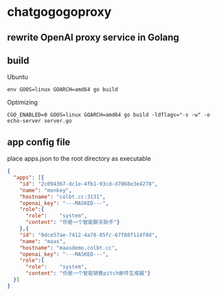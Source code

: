 # chatgogogoproxy

## rewrite OpenAI proxy service in Golang

## build
Ubuntu
````
env GOOS=linux GOARCH=amd64 go build
````
Optimizing
```
CGO_ENABLED=0 GOOS=linux GOARCH=amd64 go build -ldflags="-s -w" -o echo-server server.go
```
## app config file
place apps.json to the root directory as executable
```json
{
  "apps": [{
    "id": "2c094367-dc1e-4fb1-93cd-d7068e3e4278",
    "name": "monkey",
    "hostname": "colbt.cc:3131",
    "openai_key": "---MASKED---",
    "role":{
      "role":    "system",
      "content": "你是一个智能聊天助手"}
    },{
    "id": "0dce57ae-7412-4a78-85fc-67f88f114f0d",
    "name": "maas",
    "hostname": "maasdemo.colbt.cc",
    "openai_key": "---MASKED---",
    "role":{
      "role":    "system",
      "content": "你是一个智能销售pitch邮件生成器"}
  }]
}

```